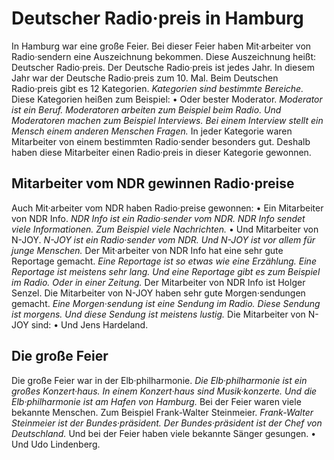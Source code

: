 # Deutscher Radio·preis in Hamburg

In Hamburg war eine große Feier. Bei dieser Feier haben Mit·arbeiter von Radio·sendern eine Auszeichnung bekommen. Diese Auszeichnung heißt: Deutscher Radio·preis. Der Deutsche Radio·preis ist jedes Jahr. In diesem Jahr war der Deutsche Radio·preis zum 10. Mal. Beim Deutschen Radio·preis gibt es 12 Kategorien. 
*Kategorien sind bestimmte Bereiche.* Diese Kategorien heißen zum Beispiel: • Oder bester Moderator. 
*Moderator ist ein Beruf.* 
*Moderatoren arbeiten zum Beispiel beim Radio.* 
*Und Moderatoren machen zum Beispiel Interviews.* 
*Bei einem Interview stellt ein Mensch einem anderen Menschen Fragen.* In jeder Kategorie waren Mitarbeiter von einem bestimmten Radio·sender besonders gut. Deshalb haben diese Mitarbeiter einen Radio·preis in dieser Kategorie gewonnen. 

## Mitarbeiter vom NDR gewinnen Radio·preise
Auch Mit·arbeiter vom NDR haben Radio·preise gewonnen: • Ein Mitarbeiter von NDR Info. 
*NDR Info ist ein Radio·sender vom NDR.* 
*NDR Info sendet viele Informationen.* 
*Zum Beispiel viele Nachrichten.* • Und Mitarbeiter von N-JOY. 
*N-JOY ist ein Radio·sender vom NDR.* 
*Und N-JOY ist vor allem für junge Menschen.* Der Mit·arbeiter von NDR Info hat eine sehr gute Reportage gemacht. 
*Eine Reportage ist so etwas wie eine Erzählung.* 
*Eine Reportage ist meistens sehr lang.* 
*Und eine Reportage gibt es zum Beispiel im Radio.* 
*Oder in einer Zeitung.* Der Mitarbeiter von NDR Info ist Holger Senzel. Die Mitarbeiter von N-JOY haben sehr gute Morgen·sendungen gemacht. 
*Eine Morgen·sendung ist eine Sendung im Radio.* 
*Diese Sendung ist morgens.* 
*Und diese Sendung ist meistens lustig.* Die Mitarbeiter von N-JOY sind: • Und Jens Hardeland. 

## Die große Feier
Die große Feier war in der Elb·philharmonie. 
*Die Elb·philharmonie ist ein großes Konzert·haus.* 
*In einem Konzert·haus sind Musik·konzerte.* 
*Und die Elb·philharmonie ist am Hafen von Hamburg.* Bei der Feier waren viele bekannte Menschen. Zum Beispiel Frank-Walter Steinmeier. 
*Frank-Walter Steinmeier ist der Bundes·präsident.* 
*Der Bundes·präsident ist der Chef von Deutschland.* Und bei der Feier haben viele bekannte Sänger gesungen. • Und Udo Lindenberg. 
